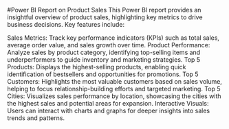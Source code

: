 #Power BI Report on Product Sales
This Power BI report provides an insightful overview of product sales, highlighting key metrics to drive business decisions. Key features include:

Sales Metrics: Track key performance indicators (KPIs) such as total sales, average order value, and sales growth over time.
Product Performance: Analyze sales by product category, identifying top-selling items and underperformers to guide inventory and marketing strategies.
Top 5 Products: Displays the highest-selling products, enabling quick identification of bestsellers and opportunities for promotions.
Top 5 Customers: Highlights the most valuable customers based on sales volume, helping to focus relationship-building efforts and targeted marketing.
Top 5 Cities: Visualizes sales performance by location, showcasing the cities with the highest sales and potential areas for expansion.
Interactive Visuals: Users can interact with charts and graphs for deeper insights into sales trends and patterns.
